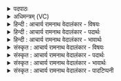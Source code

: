 <details><summary>पदपाठः</summary>

न꣢। किः꣣। त꣢म्। क꣡र्म꣢꣯णा। न꣣शत्। यः꣢। च꣣का꣡र꣢। स꣣दा꣡वृ꣢धम्। स꣣दा꣢। वृ꣣धम्। इ꣡न्द्र꣢꣯म्। न। य꣣ज्ञैः꣢। वि꣣श्व꣡गू꣢र्तम्। वि꣣श्व꣢। गू꣣र्तम्। ऋ꣡भ्व꣢꣯सम्। अ꣡धृ꣢꣯ष्टम्। अ। धृ꣣ष्टम्। धृष्णु꣢म्। ओ꣡ज꣢꣯सा। ११५५।
</details>

<details><summary>अधिमन्त्रम् (VC)</summary>

- इन्द्रः
- पुरुहन्मा आङ्गिरसः
- बार्हतः प्रगाथः (विषमा बृहती, समा सतोबृहती)
- मध्यमः
</details>

<details><summary>हिन्दी : आचार्य रामनाथ वेदालंकार - विषयः</summary>

प्रथम ऋचा की व्याख्या पूर्वार्चिक में २४३ क्रमाङ्क पर परमेश्वर के महत्त्व के विषय में की गयी थी। यहाँ फिर वही विषय प्रदर्शित किया जा रहा है।
</details>

<details><summary>हिन्दी : आचार्य रामनाथ वेदालंकार - पदार्थः</summary>

पदार्थान्वयभाषाः -  (तम्)उस प्रसिद्ध(इन्द्रम्)जगदीश्वर को(कर्मणा)कर्म से(न किः)कोई नहीं(नशन्)प्राप्त कर सकता है,अर्थात् कोई भी उसकी कर्म में बराबरी नहीं कर सकता है, (यः)जिस जगदीश्वर ने(सदावृधम्)सदा बढ़ते रहनेवाले इस ब्रह्माण्ड को(चकार)उत्पन्न किया है।(न)न ही(विश्वगूर्तम्)सर्वोन्नत, (ऋभ्वसम्)अत्यधिक भासमान, (अधृष्टम्)अपराजित, (ओजसा)प्रताप से(धृष्णुम्)दूसरों को पराजित करनेवाले उस जगदीश्वर की(यज्ञैः)जगत् के उत्पादन,धारण,पालन आदि यज्ञों में(नशत्)कोई बराबरी कर सकता है ॥१॥
</details>

<details><summary>हिन्दी : आचार्य रामनाथ वेदालंकार - भावार्थः</summary>

भावार्थभाषाः -  परमात्मा के तुल्य कर्म करनेवाला और परमात्मा के तुल्य यज्ञ करनेवाला संसार में न कोई हुआ है,न है,न भविष्य में होगा ॥१॥
</details>

<details><summary>संस्कृत : आचार्य रामनाथ वेदालंकार - विषयः</summary>

तत्र प्रथमा ऋक् पूर्वार्चिके २४३ क्रमाङ्के परमेश्वरमहत्त्वविषये व्याख्याता। अत्र पुनरपि स एव विषयः प्रदर्श्यते।
</details>

<details><summary>संस्कृत : आचार्य रामनाथ वेदालंकार - पदार्थः</summary>

पदार्थान्वयभाषाः -  (तम्)प्रसिद्धम्(इन्द्रम्)जगदीश्वरम्(कर्मणा)कार्येण(न किः)न कोऽपि(नशत्)व्याप्नोति,न कोऽपि कर्मणि तत्तुल्यो भवतीत्यर्थः, (यः)जगदीश्वरः(सदावृधम्)सदावृद्धिशीलम् इदं ब्रह्माण्डम्(चकार)ससर्ज।(न)नैव कोऽपि(विश्वगूर्तम्)विश्वगूर्णं सर्वोन्नतम्, (ऋभ्वसम्)उरु भासमानम्२, (अधृष्टम्)अपराजितम्, (ओजसा)प्रतापेन(धृष्णुम्)परेषां पराजेतारं च तम् इन्दुं जगदीश्वरम्, (यज्ञैः)जगत्सर्जनधारणपालनादिभिः(नशत्)व्याप्नोति,तत्तुल्यो भवति ॥१॥
</details>

<details><summary>संस्कृत : आचार्य रामनाथ वेदालंकार - भावार्थः</summary>

भावार्थभाषाः -  परमात्मतुल्यकर्मा परमात्मतुल्ययज्ञश्च जगति कोऽपि न भूतो,न वर्तते,न भविष्यति ॥१॥
</details>

<details><summary>संस्कृत : आचार्य रामनाथ वेदालंकार - पादटिप्पनी</summary>

टिप्पणी:   १. ऋ० ८।७०।३, अथ० २०।९२।१८, उभयत्र ‘धृ॒ष्णवो॑जसम्’ इति पाठः। साम० २४३। २. ऋभ्वसम् उरु भासमानम्। उरुभासम् इत्यस्य पृषोदरादित्वात् ऋभ्वसादेशः इति ऋ० १।५६।१ भाष्ये ‘महान्तम्’ इति च प्रकृतसामभाष्ये—सा०।
</details>